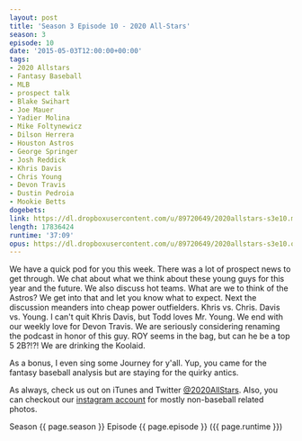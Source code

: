 ```yaml
---
layout: post
title: 'Season 3 Episode 10 - 2020 All-Stars'
season: 3
episode: 10
date: '2015-05-03T12:00:00+00:00'
tags:
- 2020 Allstars
- Fantasy Baseball
- MLB
- prospect talk
- Blake Swihart
- Joe Mauer
- Yadier Molina
- Mike Foltynewicz
- Dilson Herrera
- Houston Astros
- George Springer
- Josh Reddick
- Khris Davis
- Chris Young
- Devon Travis
- Dustin Pedroia
- Mookie Betts
dogebets:
link: https://dl.dropboxusercontent.com/u/89720649/2020allstars-s3e10.mp3
length: 17836424
runtime: '37:09'
opus: https://dl.dropboxusercontent.com/u/89720649/2020allstars-s3e10.opus
---
```

We have a quick pod for you this week.  There was a lot of prospect news to get through.  We chat about what we think about these young guys for this year and the future.  We also discuss hot teams.  What are we to think of the Astros?  We get into that and let you know what to expect.  Next the discussion meanders into cheap power outfielders.  Khris vs. Chris.  Davis vs. Young.  I can't quit Khris Davis, but Todd loves Mr. Young.  We end with our weekly love for Devon Travis.  We are seriously considering renaming the podcast in honor of this guy.  ROY seems in the bag, but can he be a top 5 2B?!?!  We are drinking the Koolaid.

As a bonus, I even sing some Journey for y'all.  Yup, you came for the fantasy baseball analysis but are staying for the quirky antics.

As always, check us out on iTunes and Twitter [@2020AllStars](https://www.twitter.com/2020allstars).  Also, you can checkout our [instagram account](https://www.instagram.com/2020allstars) for mostly non-baseball related photos.

Season {{ page.season }} Episode {{ page.episode }} ({{ page.runtime }})  
